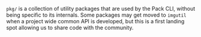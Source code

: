 `pkg/` is a collection of utility packages that are used by the Pack CLI, without being specific to its internals. Some 
packages may get moved to `imgutil` when a project wide common API is developed, but this is a first landing spot allowing 
us to share code with the community.
